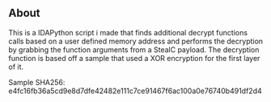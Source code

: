 ## About

This is a IDAPython script i made that finds additional decrypt functions calls based on a user defined memory address and performs the decryption by grabbing the function arguments from a StealC payload. The decryption function is based off a sample that used a XOR encryption for the first layer of it.

Sample SHA256: e4fc16fb36a5cd9e8d7dfe42482e111c7ce91467f6ac100a0e76740b491df2d4  

